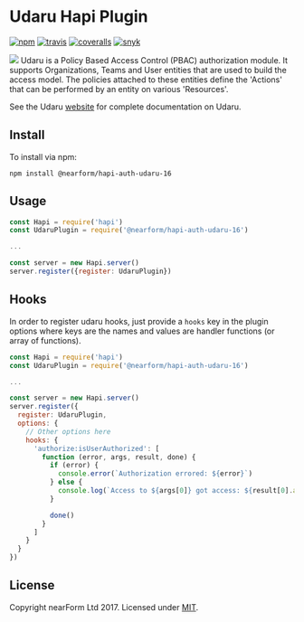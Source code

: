 # Udaru Hapi Plugin
[![npm][npm-badge]][npm-url]
[![travis][travis-badge]][travis-url]
[![coveralls][coveralls-badge]][coveralls-url]
[![snyk][snyk-badge]][snyk-url]

<img src="https://github.com/nearform/udaru/raw/master/docs/logo.jpg">
Udaru is a Policy Based Access Control (PBAC) authorization module. It supports Organizations, Teams and User entities that are used to build the access model. The policies attached to these entities define the 'Actions' that can be performed by an entity on various 'Resources'.

See the Udaru [website](https://nearform.github.io/udaru/) for complete documentation on Udaru.

## Install
To install via npm:

```
npm install @nearform/hapi-auth-udaru-16
```

## Usage

```js
const Hapi = require('hapi')
const UdaruPlugin = require('@nearform/hapi-auth-udaru-16')

...

const server = new Hapi.server()
server.register({register: UdaruPlugin})
```

## Hooks 
In order to register udaru hooks, just provide a `hooks` key in the plugin options where keys are the names and values are handler functions (or array of functions).

```js
const Hapi = require('hapi')
const UdaruPlugin = require('@nearform/hapi-auth-udaru-16')

...

const server = new Hapi.server()
server.register({
  register: UdaruPlugin,
  options: {
    // Other options here
    hooks: {
      'authorize:isUserAuthorized': [
        function (error, args, result, done) {
          if (error) {
            console.error(`Authorization errored: ${error}`)
          } else {
            console.log(`Access to ${args[0]} got access: ${result[0].access}`)
          }

          done()
        }
      ]
    }
  }
})
```

## License

Copyright nearForm Ltd 2017. Licensed under [MIT][license].

[license]: ./LICENSE.md
[travis-badge]: https://travis-ci.org/nearform/udaru.svg?branch=master
[travis-url]: https://travis-ci.org/nearform/udaru
[npm-badge]: https://badge.fury.io/js/%40nearform/hapi-auth-udaru-16.svg
[npm-url]: https://npmjs.org/package/@nearform/hapi-auth-udaru-16
[coveralls-badge]: https://coveralls.io/repos/nearform/udaru/badge.svg?branch=master&service=github
[coveralls-url]: https://coveralls.io/github/nearform/udaru?branch=master
[snyk-badge]: https://snyk.io/test/github/nearform/udaru/badge.svg
[snyk-url]: https://snyk.io/test/github/nearform/udaru
